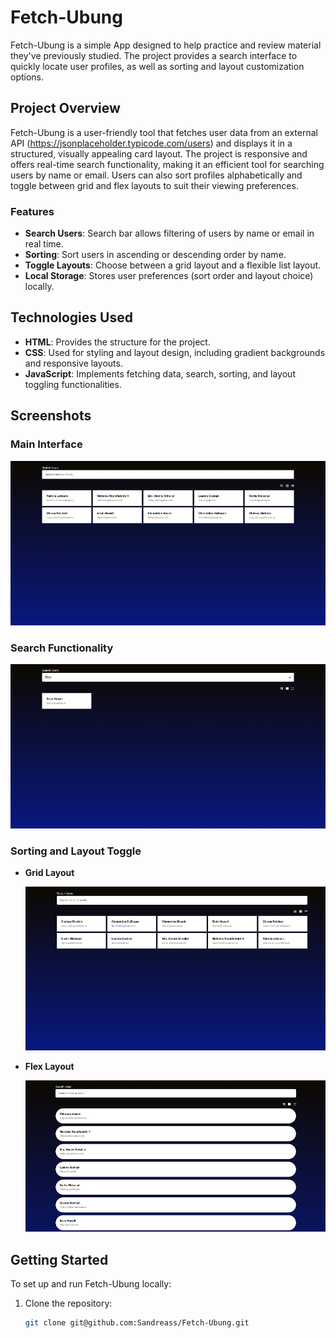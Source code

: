 # Fetch-Ubung

Fetch-Ubung is a simple App designed to help practice and review material they've previously studied. The project provides a search interface to quickly locate user profiles, as well as sorting and layout customization options. 

## Project Overview

Fetch-Ubung is a user-friendly tool that fetches user data from an external API (https://jsonplaceholder.typicode.com/users) and displays it in a structured, visually appealing card layout. The project is responsive and offers real-time search functionality, making it an efficient tool for searching users by name or email. Users can also sort profiles alphabetically and toggle between grid and flex layouts to suit their viewing preferences.

### Features

- **Search Users**: Search bar allows filtering of users by name or email in real time.
- **Sorting**: Sort users in ascending or descending order by name.
- **Toggle Layouts**: Choose between a grid layout and a flexible list layout.
- **Local Storage**: Stores user preferences (sort order and layout choice) locally.

## Technologies Used

- **HTML**: Provides the structure for the project.
- **CSS**: Used for styling and layout design, including gradient backgrounds and responsive layouts.
- **JavaScript**: Implements fetching data, search, sorting, and layout toggling functionalities.

## Screenshots

### Main Interface

![Main Interface](screenshots/main-interface.png)

### Search Functionality

![Search Users](screenshots/search-functionality.png)

### Sorting and Layout Toggle

- **Grid Layout**

  ![Grid Layout](screenshots/grid-layout.png)

- **Flex Layout**

  ![Flex Layout](screenshots/flex-layout.png)

## Getting Started

To set up and run Fetch-Ubung locally:

1. Clone the repository:
   ```bash
   git clone git@github.com:Sandreass/Fetch-Ubung.git